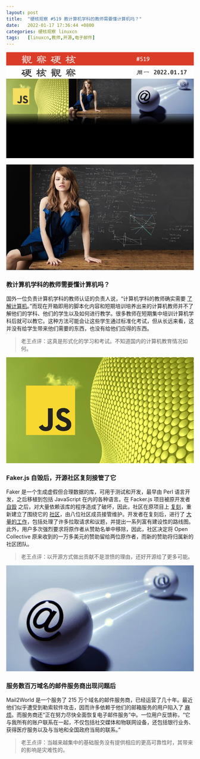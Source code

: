 ```yaml
---
layout: post
title:	"硬核观察 #519 教计算机学科的教师需要懂计算机吗？"
date:	2022-01-17 17:36:44 +0800 
categories:	硬核观察 linuxcn 
tags:	[linuxcn,教师,开源,电子邮件]
---
```



![](/Asserts/Images/album/202201/17/173543dlhszskhseesghle.jpg)


![](/Asserts/Images/album/202201/17/173553kkerts4recbdwrqe.jpg)


### 教计算机学科的教师需要懂计算机吗？


国外一位负责计算机学科的教师认证的负责人说，“计算机学科的教师确实需要 [了解计算机](https://cestlaz.github.io/post/whats-a-syllabus/)。”而现在开箱即用的脚本化内容和短期培训培养出来的计算机教师并不了解他们的学科、他们的学生以及如何进行教学。很多教师在短期集中培训计算机学科后就可以教它。这种方法可能会让这些学生通过标准化考试，但从长远来看，这并没有给学生带来他们需要的东西，也没有给他们应得的东西。



> 
> 老王点评：这真是形式化的学习和考试。不知道国内的计算机教育情况如何。
> 
> 
> 


![](/Asserts/Images/album/202201/17/173604apqqxmrwrtimqrxb.jpg)


### Faker.js 自毁后，开源社区复刻接管了它


Faker 是一个生成虚假但合理数据的库，可用于测试和开发，最早由 Perl 语言开发，之后移植到包括 JavaScript 在内的各种语言。在 Facker.js 项目被原开发者 [自毁](/article-14167-1.html) 之后，对大量依赖该库的程序造成了破坏，因此，社区在原项目上 [复刻](https://github.com/faker-js/faker)，重新建立了围绕它的 [社区](https://fakerjs.dev/)，由八位社区成员接管维护。开发者在复刻后，进行了 [大量的工作](https://fakerjs.dev/update.html#an-update-from-the-faker-team)，包括处理了许多拉取请求和议题，并提出一系列富有建设性的路线图。此外，用户多次强烈要求将原作者从赞助名单中移除，因此，社区决定将 Open Collective 原来收到的一万多美元的赞助留给两位原作者，而新的赞助将归属新的社区团队。



> 
> 老王点评：以开源方式做出贡献不是泄愤的理由，还好开源给了更多可能。
> 
> 
> 


![](/Asserts/Images/album/202201/17/173620s54zokoinkkto9ik.jpg)


### 服务数百万域名的邮件服务商出现问题后


Mail2World 是一个服务了 215 万个域名的邮件服务商，已经运营了几十年。最近他们似乎遭受到勒索软件攻击，因而许多依赖于他们的邮箱服务的用户陷入了 [麻烦](https://bluescreencomputer.com/2022/01/14/mail2worlds-2022-email-outage/)。而服务商还“正在努力尽快全面恢复电子邮件服务”中。一位用户反馈称，“它与我所有的账户联系在一起，不仅包括社交媒体和物联网设备，还包括银行业务、获得医疗服务以及与当地和全国政府当局的联系。”



> 
> 老王点评：当越来越集中的基础服务没有提供相应的更高可靠性时，其带来的影响是灾难性的。
> 
> 
>

